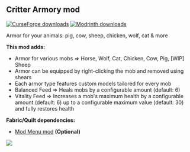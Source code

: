 <h2><strong>Critter Armory mod</strong></h2>
<p><a href="https://www.curseforge.com/minecraft/mc-mods/critter-armory"><img src="https://cf.way2muchnoise.eu/full_1198794_downloads.svg?badge_style=flat" alt="CurseForge downloads" /></a> <a href="https://modrinth.com/mod/critter-armory"><img src="https://img.shields.io/badge/dynamic/json?color=2d2d2d&amp;colorA=17b85a&amp;style=flat-square&amp;label=&amp;suffix= downloads&amp;query=downloads&amp;url=https://api.modrinth.com/v2/project/eDysihLO&amp;logo=modrinth&amp;logoColor=2d2d2d" alt="Modrinth downloads" /></a></p>

Armor for your animals: pig, cow, sheep, chicken, wolf, cat & more

<strong>This mod adds:</strong>

- Armor for various mobs => Horse, Wolf, Cat, Chicken, Cow, Pig, [WIP] Sheep
- Armor can be equipped by right-clicking the mob and removed using shears
- Each armor type features custom models tailored for every mob
- Balanced Feed => Heals mobs by a configurable amount (default: 6)
- Vitality Feed => Increases a mob's maximum health by a configurable amount (default: 6) up to a configurable maximum value (default: 30) and fully restores health

<strong>Fabric/Quilt dependencies:</strong>

- <a href="https://modrinth.com/mod/modmenu" target="_blank">Mod Menu mod</a> <strong>(Optional)</strong>

<img src="https://cdn.modrinth.com/data/eDysihLO/images/e2eae6067ef24095ff8e1fc4f848c53ff867fd2c.png"><br>